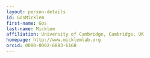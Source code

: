 ```yaml
---
layout: person-details
id: GosMicklem
first-name: Gos
last-name: Micklem
affiliation: University of Cambridge, Cambridge, UK
homepage: http://www.micklemlab.org
orcid: 0000-0002-6883-6168
---
```


